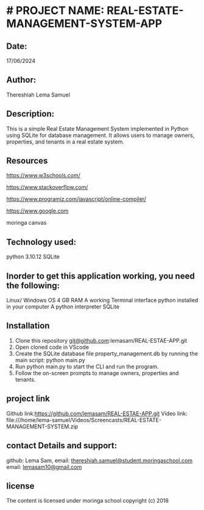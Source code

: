 # # PROJECT NAME: REAL-ESTATE-MANAGEMENT-SYSTEM-APP
## Date:
17/06/2024

## Author:
Thereshiah Lema Samuel

## Description:
This is a simple Real Estate  Management System implemented in Python using SQLite for database management. It allows users to manage owners, properties, and tenants in a real estate system.


## Resources
https://www.w3schools.com/

https://www.stackoverflow.com/

https://www.programiz.com/javascript/online-compiler/

https://www.google.com

moringa canvas

## Technology used:
python 3.10.12
SQLite


## Inorder to get this application working, you need the following:

Linux/ Windows OS
4 GB RAM
A working Terminal interface
python installed in your computer
A python interpreter
SQLite


## Installation
1. Clone this repository
     git@github.com:lemasam/REAL-ESTAE-APP.git
2. Open cloned code in VScode
3. Create the SQLite database file property_management.db by running the main script: python main.py
4. Run python main.py to start the CLI and run the program.
5. Follow the on-screen prompts to manage owners, properties and tenants.

## project link
Github link:https://github.com/lemasam/REAL-ESTAE-APP.git
Video link: file:///home/lema-samuel/Videos/Screencasts/REAL-ESTATE-MANAGEMENT-SYSTEM.zip




## contact Details and support:
github: Lema Sam, 
email: thereshiah.samuel@student.moringaschool.com 
email: lemasam10@gmail.com



## license
The content is licensed under moringa school copyright (c) 2018
